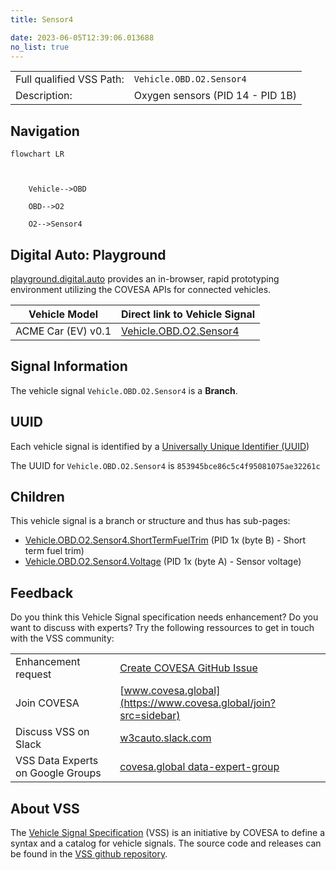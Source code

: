 ```yaml
---
title: Sensor4

date: 2023-06-05T12:39:06.013688
no_list: true
---
```



| | |
|---|---|
| Full qualified VSS Path: | `Vehicle.OBD.O2.Sensor4` |
| Description: | Oxygen sensors (PID 14 - PID 1B) |

## Navigation

```mermaid
flowchart LR



    Vehicle-->OBD

    OBD-->O2

    O2-->Sensor4

```


## Digital Auto: Playground

[playground.digital.auto](http://digital.auto) provides an in-browser, rapid prototyping environment utilizing the COVESA APIs for connected vehicles. 

| Vehicle Model | Direct link to Vehicle Signal |
|---|---|
| ACME Car (EV) v0.1 | [Vehicle.OBD.O2.Sensor4](https://digitalauto.netlify.app/model/STLWzk1WyqVVLbfymb4f/cvi/list/Vehicle.OBD.O2.Sensor4/) |


## Signal Information




The vehicle signal `Vehicle.OBD.O2.Sensor4` is a **Branch**.





## UUID

Each vehicle signal is identified by a [Universally Unique Identifier (UUID](https://en.wikipedia.org/wiki/Universally_unique_identifier))

The UUID for `Vehicle.OBD.O2.Sensor4` is `853945bce86c5c4f95081075ae32261c`

## Children

This vehicle signal is a branch or structure and thus has sub-pages:

- [Vehicle.OBD.O2.Sensor4.ShortTermFuelTrim](shorttermfueltrim/) (PID 1x (byte B) - Short term fuel trim)
- [Vehicle.OBD.O2.Sensor4.Voltage](voltage/) (PID 1x (byte A) - Sensor voltage)


## Feedback

Do you think this Vehicle Signal specification needs enhancement? Do you want to discuss with experts? Try the following ressources to get in touch with the VSS community:

| | |
|---|---|
| Enhancement request | [Create COVESA GitHub Issue](https://github.com/COVESA/vehicle_signal_specification/issues/new?body=Please+describe+your+feedback&title=Signal+feedback+Vehicle.OBD.O2.Sensor4) |
| Join COVESA | [www.covesa.global](https://www.covesa.global/join?src=sidebar) |
| Discuss VSS on Slack | [w3cauto.slack.com](http://w3cauto.slack.com/) |
| VSS Data Experts on Google Groups | [covesa.global data-expert-group](https://groups.google.com/a/covesa.global/g/data-expert-group) |

## About VSS

The [Vehicle Signal Specification](https://covesa.github.io/vehicle_signal_specification/) (VSS)
is an initiative by COVESA to define a syntax and a catalog for vehicle signals.
The source code and releases can be found in the [VSS github repository](https://github.com/COVESA/vehicle_signal_specification).

